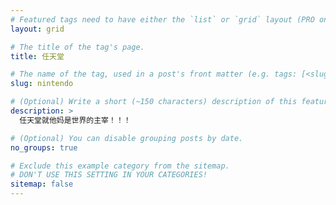```yaml
---
# Featured tags need to have either the `list` or `grid` layout (PRO only).
layout: grid

# The title of the tag's page.
title: 任天堂

# The name of the tag, used in a post's front matter (e.g. tags: [<slug>]).
slug: nintendo

# (Optional) Write a short (~150 characters) description of this featured tag.
description: >
  任天堂就他妈是世界的主宰！！！

# (Optional) You can disable grouping posts by date.
no_groups: true

# Exclude this example category from the sitemap.
# DON'T USE THIS SETTING IN YOUR CATEGORIES!
sitemap: false
---
```


